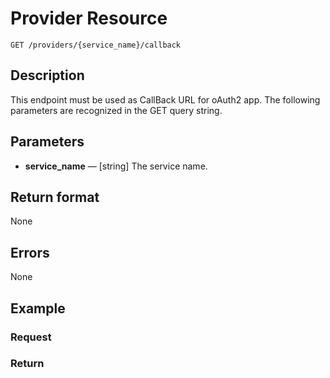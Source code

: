 # Provider Resource

    GET /providers/{service_name}/callback

## Description

This endpoint must be used as CallBack URL for oAuth2 app.
The following parameters are recognized in the GET query string.

## Parameters

- **service_name** — [string] The service name.

## Return format

None

## Errors

None

## Example

### **Request**

### **Return**

[provider format]: ../../formats.md#provider-format
